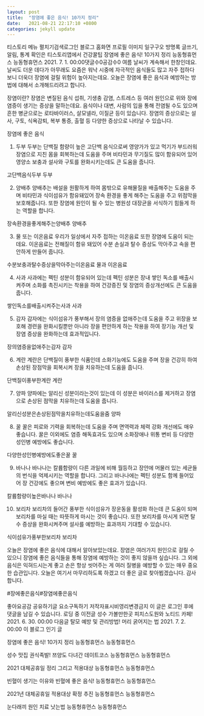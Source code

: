 ```yaml
---
layout: post
title:  "장염에 좋은 음식! 10가지 정리"
date:   2021-08-21 22:17:10 +0800
categories: jekyll update
---
```

티스토리 메뉴 펼치기검색로그인
블로그 홈화면
프로필 이미지
일구구오
방명록
글쓰기, 알림, 통계 확인은 티스토리앱에서
건강꿀팁
장염에 좋은 음식! 10가지 정리
능동형휴먼스 능동형휴먼스
2021. 7. 1. 00:00댓글수0공감수0
여름 날씨가 계속해서 한창인데요. 날씨도 더운 데다가 아무래도 요즘은 워낙 시중에 자극적인 음식들도 많고 자주 접하다 보니 더욱더 장염에 걸릴 위험이 높아지는데요. 오늘은 장염에 좋은 음식과 예방하는 방법에 대해서 소개해드리려고 합니다.

 

장염이란?
장염은 변질된 음식 섭취, 기생충 감염, 스트레스 등 여러 원인으로 위와 장에 염증이 생기는 증상을 말하는데요. 음식이나 대변, 사람의 입을 통해 전염될 수도 있으며 흔한 병균으로는 로타바이러스, 살모넬라, 이질균 등이 있습니다. 장염의 증상으로는 설사, 구토, 식욕감퇴, 복부 통증, 출혈 등 다양한 증상으로 나타날 수 있습니다.

 

장염에 좋은 음식
1. 두부
두부는 단백질 함량이 높은 고단백 음식으로써 영양가가 있고 먹기가 부드러워 장염으로 지친 몸을 회복하는데 도움을 주며 비타민과 무기질도 많이 함유되어 있어 영양소 보충과 설사와 구토를 완화시키는데도 큰 도움을 줍니다. 

고단백음식두부
두부
 

2. 양배추
양배추는 배설을 원활하게 하여 몸밖으로 유해물질을 배출해주는 도움을 주며 비타민과 식이섬유가 함유돼있어 장속 환경을 좋게 해주는 도움을 주고 위점막을 보호해줍니다. 또한 장염에 원인이 될 수 있는 병원성 대장균을 서식하기 힘들게 하는 역할을 합니다.

장속환경을좋게해주는양배추
양배추
 

3. 물 또는 이온음료
우리가 일상에서 자주 접하는 이온음료 또한 장염에 도움이 되는데요. 이온음료는 전해질이 함유 돼있어 수분 손실과 탈수 증상도 막아주고 속을 편안하게 만들어 줍니다.   

수분보충과탈수증상을막아주는이온음료
물과 이온음료
 

4. 사과
사과에는 펙틴 성분이 함유되어 있는데 펙틴 성분은 장내 쌓인 독소를 배출시켜주며 소화를 촉진시키는 착용을 하여 건강증진 및 장염의 증상개선에도 큰 도움을 줍니다. 

쌓인독소를배출시켜주는사과
사과
 

5. 감자
감자에는 식이섬유가 풍부해서 장의 염증을 없애주는데 도움을 주고 위장을 보호해 경련을 완화시킬뿐만 아니라 장을 편안하게 하는 작용을 하여 장기능 개선 및 장염 증상을 완화하는데 효과적입니다.

장의염증을없애주는감자
감자
 

6. 계란
계란은 단백질이 풍부한 식품인데 소화기능에도 도움을 주며 장을 건강히 하여 손상된 장점막을 회복시켜 장을 치유하는데 도움을 줍니다.

단백질이풍부한계란
계란
 

7. 양파
양파에는 알리신 성분이라는것이 있는데 이 성분은 바이러스를 제거하고 장염으로 손상된 점막을 치유하는데 도움을 줍니다.

알리신성분은손상된점막을치유하는데도움을줌
양파
 

8. 꿀
꿀은 피로와 기력을 회복하는데 도움을 주며 면역력과 체력 강화 개선에도 매우 좋습니다. 꿀은 이외에도 염증 해독효과도 있으며 소화장애나 위통 변비 등 다양한 성인병 예방에도 좋습니다.

다양한성인병예방에도좋은꿀
꿀
 

9. 바나나
바나나는 칼륨함량이 다른 과일에 비해 월등하고 장안에 머물러 있는 세균들의 번식을 억제시키는 역할을 합니다. 그리고 바나나에는 펙틴 성분도 함께 들어있어 장 건강에도 좋으며 변비 예방에도 좋은 효과가 있습니다.

칼륨함량이높은바나나
바나나
 

 

10. 보리차
보리차의 들어간 풍부한 식이섬유가 장운동을 활성화 하는데 큰 도움이 되며 보리차를 마실 때는 따뜻하게 마시는 것이 좋습니다. 또한 보리차를 마시게 되면 탈수 증상을 완화시켜주며 설사를 예방하는 효과까지 기대할 수 있습니다.

식이섬유가풍부한보리차
보리차
 

오늘은 장염에 좋은 음식에 대해서 알아보았는데요. 장염은 여러가지 원인으로 걸릴 수 있으니 장염에 좋은 음식들을 통해 장염에 예방하는 것이 좋지 않을까 싶습니다. 그 외에 음식은 익혀드시는게 좋고 손은 항상 씻어주는 게 여러 질병을 예방할 수 있는 매우 중요한 습관입니다. 오늘은 여기서 마무리하도록 하겠고 더 좋은 글로 찾아뵙겠습니다. 감사합니다.

 

#장에좋은음식#장염에좋은음식

좋아요공감
공유하기글 요소구독하기
저작자표시비영리변경금지
이 글은 로그인 후에 댓글을 남길 수 있습니다.
로딩 중
이전글
성수 가볼만한곳 피치스도원와 노티드 카페!
2021. 6. 30. 00:00
다음글
탈모 예방 및 관리방법! 머리 굵어지는 법
2021. 7. 2. 00:00
이 블로그 인기 글

장염에 좋은 음식! 10가지 정리
능동형휴먼스 능동형휴먼스

성수 맛집 권식족발! 쯔양도 다녀간 데이트코스
능동형휴먼스 능동형휴먼스

2021 대체공휴일 정리 그리고 적용대상
능동형휴먼스 능동형휴먼스

빈혈이 생기는 이유와 빈혈에 좋은 음식!
능동형휴먼스 능동형휴먼스

2021년 대체공휴일 적용대상 확정 추진
능동형휴먼스 능동형휴먼스

눈다래끼 원인 치료 낫는법
능동형휴먼스 능동형휴먼스